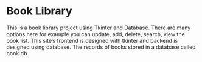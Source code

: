 # Book Library
This is a book library project using Tkinter and Database. There are many options here for example you can update, add, delete, search, view the book list. This site’s frontend is designed with tkinter and backend is designed using database. The records of books stored in a database called book.db 

